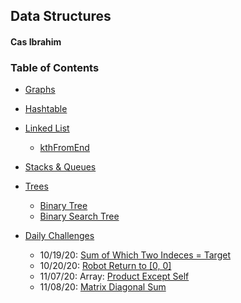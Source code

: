 ## Data Structures
#### Cas Ibrahim

### Table of Contents

* [Graphs](graph/)

* [Hashtable](hashtable/)

* [Linked List](linkedList/linked-list.js)
  * [kthFromEnd](linkedList/kthFromEnd-ll.js)

* [Stacks & Queues](stacksAndQueues/)

* [Trees](trees/)
  * [Binary Tree]()
  * [Binary Search Tree]()

* [Daily Challenges](dailyChallenge/)
  * 10/19/20: [Sum of Which Two Indeces = Target](dailyChallenge/two-sum.js)
  * 10/20/20: [Robot Return to [0, 0]](dailyChallenge/robot-return.js)
  * 11/07/20: Array: [Product Except Self](dailyChallenge/productExceptSelf.js)
  * 11/08/20: [Matrix Diagonal Sum](dailyChallenge/diagonalSum.js)